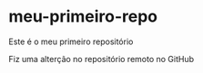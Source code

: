 # meu-primeiro-repo
Este é o meu primeiro repositório

Fiz uma alterção no repositório remoto no GitHub
